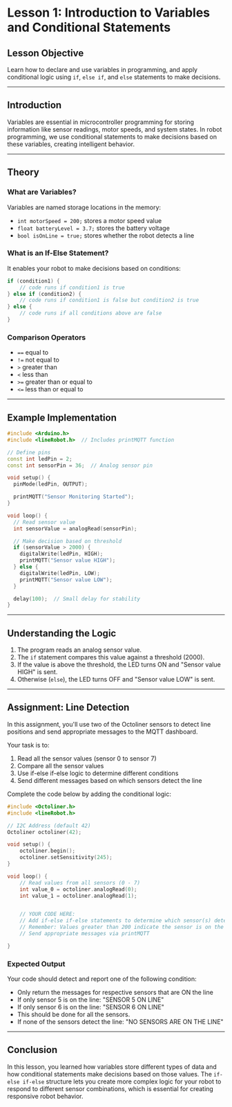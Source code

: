 # **Lesson 1: Introduction to Variables and Conditional Statements**

## **Lesson Objective**

Learn how to declare and use variables in programming, and apply conditional logic using `if`, `else if`, and `else` statements to make decisions.

---

## **Introduction**

Variables are essential in microcontroller programming for storing information like sensor readings, motor speeds, and system states. In robot programming, we use conditional statements to make decisions based on these variables, creating intelligent behavior.

---

## **Theory**

### **What are Variables?**

Variables are named storage locations in the memory:

- `int motorSpeed = 200;` stores a motor speed value
- `float batteryLevel = 3.7;` stores the battery voltage
- `bool isOnLine = true;` stores whether the robot detects a line

### **What is an If-Else Statement?**

It enables your robot to make decisions based on conditions:

```cpp
if (condition1) {
    // code runs if condition1 is true
} else if (condition2) {
    // code runs if condition1 is false but condition2 is true
} else {
    // code runs if all conditions above are false
}
```

### **Comparison Operators**

- `==` equal to
- `!=` not equal to
- `>` greater than
- `<` less than
- `>=` greater than or equal to
- `<=` less than or equal to

---

## **Example Implementation**

```cpp
#include <Arduino.h>
#include <lineRobot.h>  // Includes printMQTT function

// Define pins
const int ledPin = 2;
const int sensorPin = 36;  // Analog sensor pin

void setup() {
  pinMode(ledPin, OUTPUT);

  printMQTT("Sensor Monitoring Started");
}

void loop() {
  // Read sensor value
  int sensorValue = analogRead(sensorPin);

  // Make decision based on threshold
  if (sensorValue > 2000) {
    digitalWrite(ledPin, HIGH);
    printMQTT("Sensor value HIGH");
  } else {
    digitalWrite(ledPin, LOW);
    printMQTT("Sensor value LOW");
  }

  delay(100);  // Small delay for stability
}
```

---

## **Understanding the Logic**

1. The program reads an analog sensor value.
2. The `if` statement compares this value against a threshold (2000).
3. If the value is above the threshold, the LED turns ON and "Sensor value HIGH" is sent.
4. Otherwise (`else`), the LED turns OFF and "Sensor value LOW" is sent.

---

## **Assignment: Line Detection**

In this assignment, you'll use two of the Octoliner sensors to detect line positions and send appropriate messages to the MQTT dashboard.

Your task is to:

1. Read all the sensor values (sensor 0 to sensor 7)
2. Compare all the sensor values
3. Use if-else if-else logic to determine different conditions
4. Send different messages based on which sensors detect the line

Complete the code below by adding the conditional logic:

```cpp
#include <Octoliner.h>
#include <lineRobot.h>

// I2C Address (default 42)
Octoliner octoliner(42);

void setup() {
    octoliner.begin();
    octoliner.setSensitivity(245);
}

void loop() {
    // Read values from all sensors (0 - 7)
    int value_0 = octoliner.analogRead(0);
    int value_1 = octoliner.analogRead(1);


    // YOUR CODE HERE:
    // Add if-else if-else statements to determine which sensor(s) detect the line
    // Remember: Values greater than 200 indicate the sensor is on the line
    // Send appropriate messages via printMQTT

}
```

### Expected Output

Your code should detect and report one of the following condition:

- Only return the messages for respective sensors that are ON the line
- If only sensor 5 is on the line: "SENSOR 5 ON LINE"
- If only sensor 6 is on the line: "SENSOR 6 ON LINE"
- This should be done for all the sensors.
- If none of the sensors detect the line: "NO SENSORS ARE ON THE LINE"

---

## **Conclusion**

In this lesson, you learned how variables store different types of data and how conditional statements make decisions based on those values. The `if-else if-else` structure lets you create more complex logic for your robot to respond to different sensor combinations, which is essential for creating responsive robot behavior.
